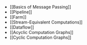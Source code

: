- [[Basics of Message Passing]]
- [[Pipeline]]
- [[Farm]]
- [[Stream-Equivalent Computations]]
- [[Dataflow]]
- [[Acyclic Computation Graphs]]
- [[Cyclic Computation Graphs]]
